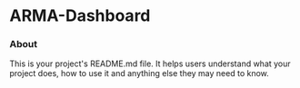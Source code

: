 ARMA-Dashboard
==============

### About

This is your project's README.md file. It helps users understand what your
project does, how to use it and anything else they may need to know.